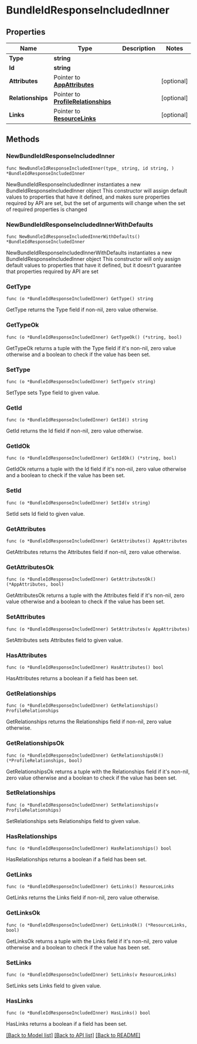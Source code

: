 # BundleIdResponseIncludedInner

## Properties

Name | Type | Description | Notes
------------ | ------------- | ------------- | -------------
**Type** | **string** |  | 
**Id** | **string** |  | 
**Attributes** | Pointer to [**AppAttributes**](AppAttributes.md) |  | [optional] 
**Relationships** | Pointer to [**ProfileRelationships**](ProfileRelationships.md) |  | [optional] 
**Links** | Pointer to [**ResourceLinks**](ResourceLinks.md) |  | [optional] 

## Methods

### NewBundleIdResponseIncludedInner

`func NewBundleIdResponseIncludedInner(type_ string, id string, ) *BundleIdResponseIncludedInner`

NewBundleIdResponseIncludedInner instantiates a new BundleIdResponseIncludedInner object
This constructor will assign default values to properties that have it defined,
and makes sure properties required by API are set, but the set of arguments
will change when the set of required properties is changed

### NewBundleIdResponseIncludedInnerWithDefaults

`func NewBundleIdResponseIncludedInnerWithDefaults() *BundleIdResponseIncludedInner`

NewBundleIdResponseIncludedInnerWithDefaults instantiates a new BundleIdResponseIncludedInner object
This constructor will only assign default values to properties that have it defined,
but it doesn't guarantee that properties required by API are set

### GetType

`func (o *BundleIdResponseIncludedInner) GetType() string`

GetType returns the Type field if non-nil, zero value otherwise.

### GetTypeOk

`func (o *BundleIdResponseIncludedInner) GetTypeOk() (*string, bool)`

GetTypeOk returns a tuple with the Type field if it's non-nil, zero value otherwise
and a boolean to check if the value has been set.

### SetType

`func (o *BundleIdResponseIncludedInner) SetType(v string)`

SetType sets Type field to given value.


### GetId

`func (o *BundleIdResponseIncludedInner) GetId() string`

GetId returns the Id field if non-nil, zero value otherwise.

### GetIdOk

`func (o *BundleIdResponseIncludedInner) GetIdOk() (*string, bool)`

GetIdOk returns a tuple with the Id field if it's non-nil, zero value otherwise
and a boolean to check if the value has been set.

### SetId

`func (o *BundleIdResponseIncludedInner) SetId(v string)`

SetId sets Id field to given value.


### GetAttributes

`func (o *BundleIdResponseIncludedInner) GetAttributes() AppAttributes`

GetAttributes returns the Attributes field if non-nil, zero value otherwise.

### GetAttributesOk

`func (o *BundleIdResponseIncludedInner) GetAttributesOk() (*AppAttributes, bool)`

GetAttributesOk returns a tuple with the Attributes field if it's non-nil, zero value otherwise
and a boolean to check if the value has been set.

### SetAttributes

`func (o *BundleIdResponseIncludedInner) SetAttributes(v AppAttributes)`

SetAttributes sets Attributes field to given value.

### HasAttributes

`func (o *BundleIdResponseIncludedInner) HasAttributes() bool`

HasAttributes returns a boolean if a field has been set.

### GetRelationships

`func (o *BundleIdResponseIncludedInner) GetRelationships() ProfileRelationships`

GetRelationships returns the Relationships field if non-nil, zero value otherwise.

### GetRelationshipsOk

`func (o *BundleIdResponseIncludedInner) GetRelationshipsOk() (*ProfileRelationships, bool)`

GetRelationshipsOk returns a tuple with the Relationships field if it's non-nil, zero value otherwise
and a boolean to check if the value has been set.

### SetRelationships

`func (o *BundleIdResponseIncludedInner) SetRelationships(v ProfileRelationships)`

SetRelationships sets Relationships field to given value.

### HasRelationships

`func (o *BundleIdResponseIncludedInner) HasRelationships() bool`

HasRelationships returns a boolean if a field has been set.

### GetLinks

`func (o *BundleIdResponseIncludedInner) GetLinks() ResourceLinks`

GetLinks returns the Links field if non-nil, zero value otherwise.

### GetLinksOk

`func (o *BundleIdResponseIncludedInner) GetLinksOk() (*ResourceLinks, bool)`

GetLinksOk returns a tuple with the Links field if it's non-nil, zero value otherwise
and a boolean to check if the value has been set.

### SetLinks

`func (o *BundleIdResponseIncludedInner) SetLinks(v ResourceLinks)`

SetLinks sets Links field to given value.

### HasLinks

`func (o *BundleIdResponseIncludedInner) HasLinks() bool`

HasLinks returns a boolean if a field has been set.


[[Back to Model list]](../README.md#documentation-for-models) [[Back to API list]](../README.md#documentation-for-api-endpoints) [[Back to README]](../README.md)


